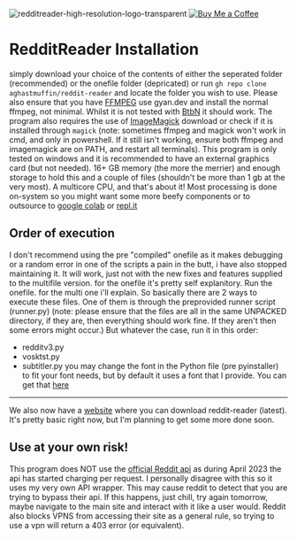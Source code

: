 ![redditreader-high-resolution-logo-transparent](https://github.com/aghastmuffin/reddit-reader/assets/78246775/683588d8-9ca2-4c71-9c26-13a005a0a6d7)
[![Buy Me a Coffee](https://studio.buymeacoffee.com/assets/img/qr-logo.svg)](https://www.buymeacoffee.com/aghastmuffin)
# RedditReader Installation
simply download your choice of the contents of either the seperated folder (recommended) or the onefile folder (depricated) or run `gh repo clone aghastmuffin/reddit-reader` and locate the folder you wish to use. Please also ensure that you have [FFMPEG](https://www.gyan.dev/ffmpeg/builds/) use gyan.dev and install the normal ffmpeg, not minimal. Whilst it is not tested with [BtbN](https://github.com/BtbN/FFmpeg-Builds) it should work. The program also requires the use of [ImageMagick](https://imagemagick.org/script/download.php) download or check if it is installed through `magick` (note: sometimes ffmpeg and magick won't work in cmd, and only in powershell. If it still isn't working, ensure both ffmpeg and imagemagick are on PATH, and restart all terminals). This program is only tested on windows and it is recommended to have an external graphics card (but not needed). 16+ GB memory (the more the merrier) and enough storage to hold this and a couple of files (shouldn't be more than 1 gb at the very most). A multicore CPU, and that's about it! Most processing is done on-system so you might want some more beefy components or to outsource to [google colab](https://colab.research.google.com/) or [repl.it](https://repl.it")

Order of execution
---
I don't recommend using the pre "compiled" onefile as it makes debugging or a random error in one of the scripts a pain in the butt, i have also stopped maintaining it. It will work, just not with the new fixes and features supplied to the multifile version.
for the onefile it's pretty self explanitory. Run the onefile.
for the multi one i'll explain. So basically there are 2 ways to execute these files. One of them is through the preprovided runner script (runner.py) (note: please ensure that the files are all in the same UNPACKED directory, if they are, then everything should work fine. If they aren't then some errors might occur.)
But whatever the case, run it in this order:
 - redditv3.py
 - vosktst.py
 - subtitler.py
you may change the font in the Python file (pre pyinstaller) to fit your font needs, but by default it uses a font that I provide. You can get that [here](https://aghastmuffin.github.io/extrafonts/8514OEM.ttf)
---
We also now have a [website](https://aghastmuffin.github.io/reddit-reader/) where you can download reddit-reader (latest). It's pretty basic right now, but I'm planning to get some more done soon.

Use at your own risk!
---
This program does NOT use the [official Reddit api](https://www.reddit.com/dev/api/) as during April 2023 the api has started charging per request. I personally disagree with this so it uses my very own API wrapper. This may cause reddit to detect that you are trying to bypass their api. If this happens, just chill, try again tomorrow, maybe navigate to the main site and interact with it like a user would. Reddit also blocks VPNS from accessing their site as a general rule, so trying to use a vpn will return a 403 error (or equivalent).

